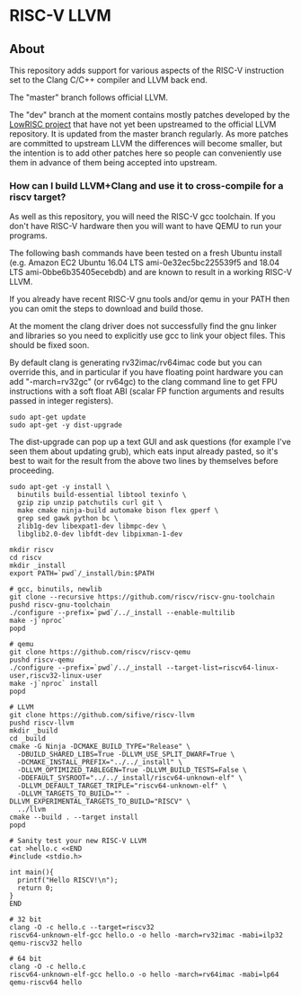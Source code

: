 # RISC-V LLVM
## About
This repository adds support for various aspects of the RISC-V
instruction set to the Clang C/C++ compiler and LLVM back end.

The "master" branch follows official LLVM.

The "dev" branch at the moment contains mostly patches developed by the
[LowRISC project](https://github.com/lowRISC/riscv-llvm)
that have not yet been upstreamed to the official LLVM repository. It is updated from the
master branch regularly. As more patches are committed to upstream LLVM the differences will
become smaller, but the intention is to add other patches here so people can conveniently
use them in advance of them being accepted into upstream.

### How can I build LLVM+Clang and use it to cross-compile for a riscv target?

As well as this repository, you will need the RISC-V gcc toolchain. If you don't have RISC-V hardware then
you will want to have QEMU to run your programs.

The following bash commands have been tested on a fresh Ubuntu install
(e.g. Amazon EC2 Ubuntu 16.04 LTS ami-0e32ec5bc225539f5 and 18.04 LTS ami-0bbe6b35405ecebdb)
and are known to result in a working RISC-V LLVM.

If you already have recent RISC-V gnu tools and/or qemu in your PATH then you can omit the steps to
download and build those.

At the moment the clang driver does not successfully find the gnu linker and libraries so you
need to explicitly use gcc to link your object files. This should be fixed soon.

By default clang is generating rv32imac/rv64imac code but you can override this, and in particular
if you have floating point hardware you can add "-march=rv32gc" (or rv64gc) to the clang
command line to get FPU instructions with a soft float ABI (scalar FP function arguments and results
passed in integer registers).

    sudo apt-get update
    sudo apt-get -y dist-upgrade

The dist-upgrade can pop up a text GUI and  ask questions (for example I've seen them about
updating grub), which eats input already pasted, so it's best to wait for the result from
the above two lines by themselves before proceeding.

    sudo apt-get -y install \
      binutils build-essential libtool texinfo \
      gzip zip unzip patchutils curl git \
      make cmake ninja-build automake bison flex gperf \
      grep sed gawk python bc \
      zlib1g-dev libexpat1-dev libmpc-dev \
      libglib2.0-dev libfdt-dev libpixman-1-dev 
    
    mkdir riscv
    cd riscv
    mkdir _install
    export PATH=`pwd`/_install/bin:$PATH

    # gcc, binutils, newlib
    git clone --recursive https://github.com/riscv/riscv-gnu-toolchain
    pushd riscv-gnu-toolchain
    ./configure --prefix=`pwd`/../_install --enable-multilib
    make -j`nproc`
    popd

    # qemu
    git clone https://github.com/riscv/riscv-qemu
    pushd riscv-qemu
    ./configure --prefix=`pwd`/../_install --target-list=riscv64-linux-user,riscv32-linux-user
    make -j`nproc` install
    popd

    # LLVM
    git clone https://github.com/sifive/riscv-llvm
    pushd riscv-llvm
    mkdir _build
    cd _build
    cmake -G Ninja -DCMAKE_BUILD_TYPE="Release" \
      -DBUILD_SHARED_LIBS=True -DLLVM_USE_SPLIT_DWARF=True \
      -DCMAKE_INSTALL_PREFIX="../../_install" \
      -DLLVM_OPTIMIZED_TABLEGEN=True -DLLVM_BUILD_TESTS=False \
      -DDEFAULT_SYSROOT="../../_install/riscv64-unknown-elf" \
      -DLLVM_DEFAULT_TARGET_TRIPLE="riscv64-unknown-elf" \
      -DLLVM_TARGETS_TO_BUILD="" -DLLVM_EXPERIMENTAL_TARGETS_TO_BUILD="RISCV" \
      ../llvm
    cmake --build . --target install
    popd

    # Sanity test your new RISC-V LLVM
    cat >hello.c <<END
    #include <stdio.h>
    
    int main(){
      printf("Hello RISCV!\n");
      return 0;
    }
    END
    
    # 32 bit
    clang -O -c hello.c --target=riscv32
    riscv64-unknown-elf-gcc hello.o -o hello -march=rv32imac -mabi=ilp32
    qemu-riscv32 hello
    
    # 64 bit
    clang -O -c hello.c
    riscv64-unknown-elf-gcc hello.o -o hello -march=rv64imac -mabi=lp64
    qemu-riscv64 hello
